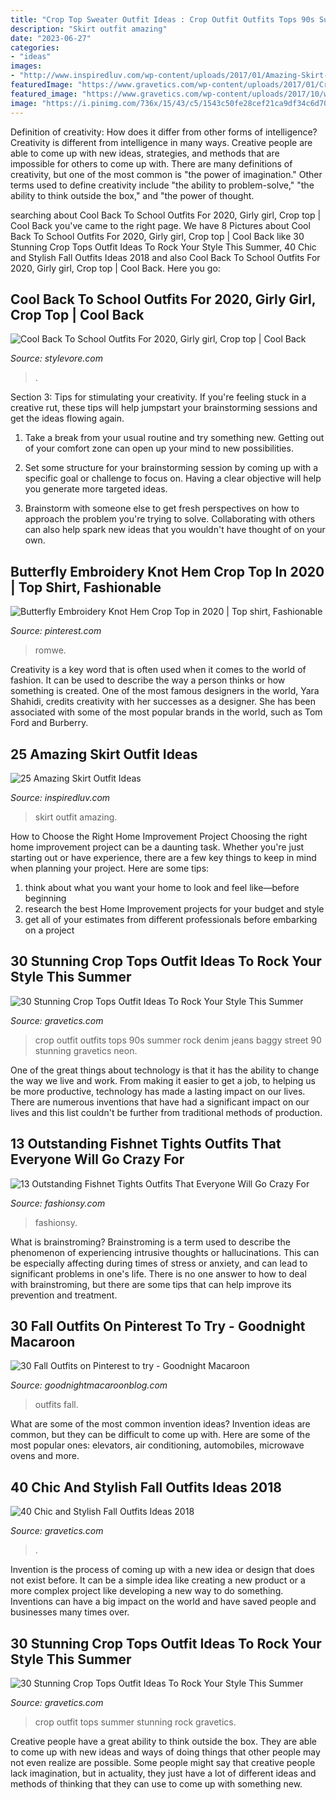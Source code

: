 ```yaml
---
title: "Crop Top Sweater Outfit Ideas : Crop Outfit Outfits Tops 90s Summer Rock Denim Jeans Baggy Street 90 Stunning Gravetics Neon"
description: "Skirt outfit amazing"
date: "2023-06-27"
categories:
- "ideas"
images:
- "http://www.inspiredluv.com/wp-content/uploads/2017/01/Amazing-Skirt-Outfit-Ideas-5.jpg"
featuredImage: "https://www.gravetics.com/wp-content/uploads/2017/01/Crop-Top-Outfit-Ideas18.jpg"
featured_image: "https://www.gravetics.com/wp-content/uploads/2017/10/womens-white-scoop-neck-long-sleeved-shirt.jpg"
image: "https://i.pinimg.com/736x/15/43/c5/1543c50fe28cef21ca9df34c6d7064a1.jpg"
---
```



Definition of creativity: How does it differ from other forms of intelligence?
Creativity is different from intelligence in many ways. Creative people are able to come up with new ideas, strategies, and methods that are impossible for others to come up with. 
There are many definitions of creativity, but one of the most common is "the power of imagination." Other terms used to define creativity include "the ability to problem-solve," "the ability to think outside the box," and "the power of thought.

	

		
searching about Cool Back To School Outfits For 2020, Girly girl, Crop top | Cool Back you've came to the right page. We have 8 Pictures about Cool Back To School Outfits For 2020, Girly girl, Crop top | Cool Back like 30 Stunning Crop Tops Outfit Ideas To Rock Your Style This Summer, 40 Chic and Stylish Fall Outfits Ideas 2018 and also Cool Back To School Outfits For 2020, Girly girl, Crop top | Cool Back. Here you go:
		
    
## Cool Back To School Outfits For 2020, Girly Girl, Crop Top | Cool Back

<img loading=lazy src="https://www.stylevore.com/wp-content/uploads/2020/01/6d91ced4da93d398223e7697a196fea8.png" onerror="this.onerror=null;this.src='https://tse1.mm.bing.net/th?id=OIP.ntdtnJYhRrmGY84Ft0i6vAHaNK&amp;pid=15.1';" alt="Cool Back To School Outfits For 2020, Girly girl, Crop top | Cool Back">

_Source: stylevore.com_

>. 

	

Section 3: Tips for stimulating your creativity.
If you're feeling stuck in a creative rut, these tips will help jumpstart your brainstorming sessions and get the ideas flowing again.
1. Take a break from your usual routine and try something new. Getting out of your comfort zone can open up your mind to new possibilities.

2. Set some structure for your brainstorming session by coming up with a specific goal or challenge to focus on. Having a clear objective will help you generate more targeted ideas.

3. Brainstorm with someone else to get fresh perspectives on how to approach the problem you're trying to solve. Collaborating with others can also help spark new ideas that you wouldn't have thought of on your own.

    
## Butterfly Embroidery Knot Hem Crop Top In 2020 | Top Shirt, Fashionable

<img loading=lazy src="https://i.pinimg.com/736x/15/43/c5/1543c50fe28cef21ca9df34c6d7064a1.jpg" onerror="this.onerror=null;this.src='https://tse2.mm.bing.net/th?id=OIP.bdG8x5u_S5JMrUWS6QNH4AHaJ3&amp;pid=15.1';" alt="Butterfly Embroidery Knot Hem Crop Top in 2020 | Top shirt, Fashionable">

_Source: pinterest.com_

>romwe. 

	

Creativity is a key word that is often used when it comes to the world of fashion. It can be used to describe the way a person thinks or how something is created. One of the most famous designers in the world, Yara Shahidi, credits creativity with her successes as a designer. She has been associated with some of the most popular brands in the world, such as Tom Ford and Burberry.

    
## 25 Amazing Skirt Outfit Ideas

<img loading=lazy src="http://www.inspiredluv.com/wp-content/uploads/2017/01/Amazing-Skirt-Outfit-Ideas-5.jpg" onerror="this.onerror=null;this.src='https://tse4.mm.bing.net/th?id=OIP.-zByXH1zPD9Bey2kcyL0kAHaLG&amp;pid=15.1';" alt="25 Amazing Skirt Outfit Ideas">

_Source: inspiredluv.com_

>skirt outfit amazing. 

	

How to Choose the Right Home Improvement Project
Choosing the right home improvement project can be a daunting task. Whether you're just starting out or have experience, there are a few key things to keep in mind when planning your project. Here are some tips: 
1. think about what you want your home to look and feel like—before beginning
2. research the best Home Improvement projects for your budget and style
3. get all of your estimates from different professionals before embarking on a project

    
## 30 Stunning Crop Tops Outfit Ideas To Rock Your Style This Summer

<img loading=lazy src="https://www.gravetics.com/wp-content/uploads/2017/01/Crop-Top-Outfit-Ideas18.jpg" onerror="this.onerror=null;this.src='https://tse1.mm.bing.net/th?id=OIP.e0yrCgzLfcXI72Ub_L88jgHaLH&amp;pid=15.1';" alt="30 Stunning Crop Tops Outfit Ideas To Rock Your Style This Summer">

_Source: gravetics.com_

>crop outfit outfits tops 90s summer rock denim jeans baggy street 90 stunning gravetics neon. 

	

One of the great things about technology is that it has the ability to change the way we live and work. From making it easier to get a job, to helping us be more productive, technology has made a lasting impact on our lives. There are numerous inventions that have had a significant impact on our lives and this list couldn't be further from traditional methods of production.

    
## 13 Outstanding Fishnet Tights Outfits That Everyone Will Go Crazy For

<img loading=lazy src="http://fashionsy.com/wp-content/uploads/2017/04/fishnet-tights-outfit-4-768x1152.jpg" onerror="this.onerror=null;this.src='https://tse4.mm.bing.net/th?id=OIP.8LM3B6dkJY08AhQOZLfm1AHaLH&amp;pid=15.1';" alt="13 Outstanding Fishnet Tights Outfits That Everyone Will Go Crazy For">

_Source: fashionsy.com_

>fashionsy. 

	

What is brainstroming?
Brainstroming is a term used to describe the phenomenon of experiencing intrusive thoughts or hallucinations. This can be especially affecting during times of stress or anxiety, and can lead to significant problems in one's life. There is no one answer to how to deal with brainstroming, but there are some tips that can help improve its prevention and treatment.

    
## 30 Fall Outfits On Pinterest To Try - Goodnight Macaroon

<img loading=lazy src="http://www.goodnightmacaroonblog.com/wp-content/uploads/2017/08/7cf8f5a661210853a328ffbd8ed31af2.jpg" onerror="this.onerror=null;this.src='https://tse3.mm.bing.net/th?id=OIP.FCjp_J5v46-0fQtQj5mjsQHaQK&amp;pid=15.1';" alt="30 Fall Outfits on Pinterest to try - Goodnight Macaroon">

_Source: goodnightmacaroonblog.com_

>outfits fall. 

	

What are some of the most common invention ideas?
Invention ideas are common, but they can be difficult to come up with. Here are some of the most popular ones: elevators, air conditioning, automobiles, microwave ovens and more.

    
## 40 Chic And Stylish Fall Outfits Ideas 2018

<img loading=lazy src="https://www.gravetics.com/wp-content/uploads/2017/10/womens-white-scoop-neck-long-sleeved-shirt.jpg" onerror="this.onerror=null;this.src='https://tse4.mm.bing.net/th?id=OIP.tu-ozXNFGEx8UxNvPfsdcAHaRX&amp;pid=15.1';" alt="40 Chic and Stylish Fall Outfits Ideas 2018">

_Source: gravetics.com_

>. 

	

Invention is the process of coming up with a new idea or design that does not exist before. It can be a simple idea like creating a new product or a more complex project like developing a new way to do something. Inventions can have a big impact on the world and have saved people and businesses many times over.

    
## 30 Stunning Crop Tops Outfit Ideas To Rock Your Style This Summer

<img loading=lazy src="https://www.gravetics.com/wp-content/uploads/2017/01/Crop-Top-Outfit-Ideas27.jpg" onerror="this.onerror=null;this.src='https://tse3.mm.bing.net/th?id=OIP.z3irmp2c3DmMzARZoAnFFwHaLI&amp;pid=15.1';" alt="30 Stunning Crop Tops Outfit Ideas To Rock Your Style This Summer">

_Source: gravetics.com_

>crop outfit tops summer stunning rock gravetics. 

	

Creative people have a great ability to think outside the box. They are able to come up with new ideas and ways of doing things that other people may not even realize are possible. Some people might say that creative people lack imagination, but in actuality, they just have a lot of different ideas and methods of thinking that they can use to come up with something new.

